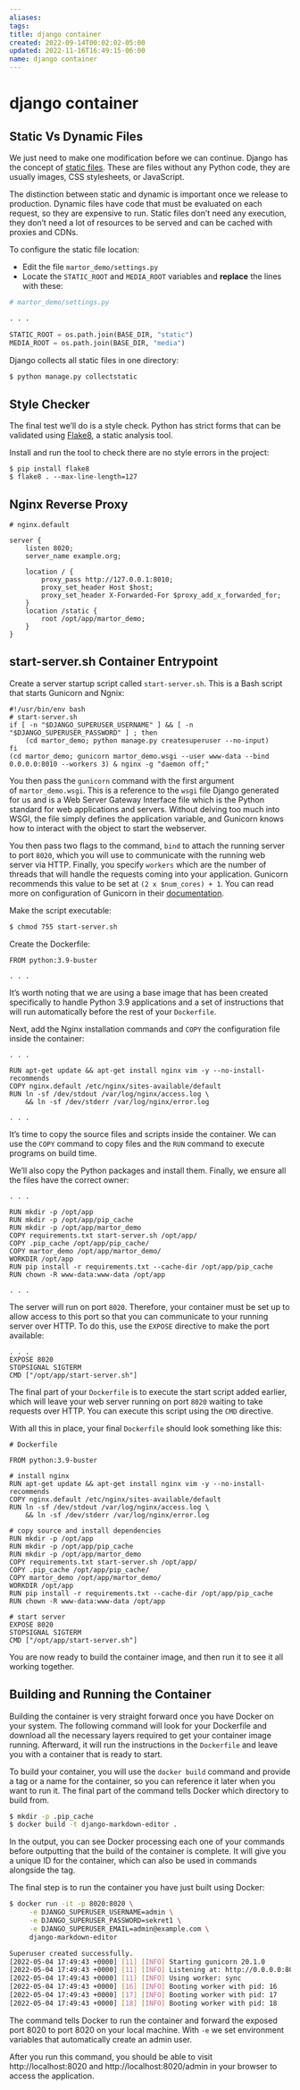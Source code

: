 ```yaml
---
aliases: 
tags: 
title: django container
created: 2022-09-14T00:02:02-05:00
updated: 2022-11-16T16:49:15-06:00
name: django container
---
```

# django container

## Static Vs Dynamic Files

We just need to make one modification before we can continue. Django has the concept of [static files](https://docs.djangoproject.com/en/3.0/howto/static-files/). These are files without any Python code, they are usually images, CSS stylesheets, or JavaScript.

The distinction between static and dynamic is important once we release to production. Dynamic files have code that must be evaluated on each request, so they are expensive to run. Static files don’t need any execution, they don’t need a lot of resources to be served and can be cached with proxies and CDNs.

To configure the static file location:

-   Edit the file `martor_demo/settings.py`
-   Locate the `STATIC_ROOT` and `MEDIA_ROOT` variables and **replace** the lines with these:

```python
# martor_demo/settings.py

. . .

STATIC_ROOT = os.path.join(BASE_DIR, "static")
MEDIA_ROOT = os.path.join(BASE_DIR, "media")
```

Django collects all static files in one directory:

```bash
$ python manage.py collectstatic
```

## Style Checker

The final test we’ll do is a style check. Python has strict forms that can be validated using [Flake8](https://flake8.pycqa.org/en/latest/), a static analysis tool.

Install and run the tool to check there are no style errors in the project:

```
$ pip install flake8
$ flake8 . --max-line-length=127
```


## Nginx Reverse Proxy

```nginx
# nginx.default

server {
    listen 8020;
    server_name example.org;

    location / {
        proxy_pass http://127.0.0.1:8010;
        proxy_set_header Host $host;
        proxy_set_header X-Forwarded-For $proxy_add_x_forwarded_for;
    }
    location /static {
        root /opt/app/martor_demo;
    }
}
```

## start-server.sh Container Entrypoint

Create a server startup script called `start-server.sh`. This is a Bash script that starts Gunicorn and Ngnix:

```shell
#!/usr/bin/env bash 
# start-server.sh 
if [ -n "$DJANGO_SUPERUSER_USERNAME" ] && [ -n "$DJANGO_SUPERUSER_PASSWORD" ] ; then 
	(cd martor_demo; python manage.py createsuperuser --no-input) 
fi 
(cd martor_demo; gunicorn martor_demo.wsgi --user www-data --bind 0.0.0.0:8010 --workers 3) & nginx -g "daemon off;"
```

You then pass the `gunicorn` command with the first argument of `martor_demo.wsgi`. This is a reference to the `wsgi` file Django generated for us and is a Web Server Gateway Interface file which is the Python standard for web applications and servers. Without delving too much into WSGI, the file simply defines the application variable, and Gunicorn knows how to interact with the object to start the webserver.

You then pass two flags to the command, `bind` to attach the running server to port `8020`, which you will use to communicate with the running web server via HTTP. Finally, you specify `workers` which are the number of threads that will handle the requests coming into your application. Gunicorn recommends this value to be set at `(2 x $num_cores) + 1`. You can read more on configuration of Gunicorn in their [documentation](http://docs.gunicorn.org/en/stable/design.html).

Make the script executable:

```bash
$ chmod 755 start-server.sh
```

Create the Dockerfile:

```docker
FROM python:3.9-buster

. . .
```

It’s worth noting that we are using a base image that has been created specifically to handle Python 3.9 applications and a set of instructions that will run automatically before the rest of your `Dockerfile`.

Next, add the Nginx installation commands and `COPY` the configuration file inside the container:

```docker
. . .

RUN apt-get update && apt-get install nginx vim -y --no-install-recommends
COPY nginx.default /etc/nginx/sites-available/default
RUN ln -sf /dev/stdout /var/log/nginx/access.log \
    && ln -sf /dev/stderr /var/log/nginx/error.log

. . .
```

It’s time to copy the source files and scripts inside the container. We can use the `COPY` command to copy files and the `RUN` command to execute programs on build time.

We’ll also copy the Python packages and install them. Finally, we ensure all the files have the correct owner:

```docker
. . .

RUN mkdir -p /opt/app
RUN mkdir -p /opt/app/pip_cache
RUN mkdir -p /opt/app/martor_demo
COPY requirements.txt start-server.sh /opt/app/
COPY .pip_cache /opt/app/pip_cache/
COPY martor_demo /opt/app/martor_demo/
WORKDIR /opt/app
RUN pip install -r requirements.txt --cache-dir /opt/app/pip_cache
RUN chown -R www-data:www-data /opt/app

. . .
```

The server will run on port `8020`. Therefore, your container must be set up to allow access to this port so that you can communicate to your running server over HTTP. To do this, use the `EXPOSE` directive to make the port available:

```docker
. . .
EXPOSE 8020
STOPSIGNAL SIGTERM
CMD ["/opt/app/start-server.sh"]
```

The final part of your `Dockerfile` is to execute the start script added earlier, which will leave your web server running on port `8020` waiting to take requests over HTTP. You can execute this script using the `CMD` directive.

With all this in place, your final `Dockerfile` should look something like this:

```docker
# Dockerfile

FROM python:3.9-buster

# install nginx
RUN apt-get update && apt-get install nginx vim -y --no-install-recommends
COPY nginx.default /etc/nginx/sites-available/default
RUN ln -sf /dev/stdout /var/log/nginx/access.log \
    && ln -sf /dev/stderr /var/log/nginx/error.log

# copy source and install dependencies
RUN mkdir -p /opt/app
RUN mkdir -p /opt/app/pip_cache
RUN mkdir -p /opt/app/martor_demo
COPY requirements.txt start-server.sh /opt/app/
COPY .pip_cache /opt/app/pip_cache/
COPY martor_demo /opt/app/martor_demo/
WORKDIR /opt/app
RUN pip install -r requirements.txt --cache-dir /opt/app/pip_cache
RUN chown -R www-data:www-data /opt/app

# start server
EXPOSE 8020
STOPSIGNAL SIGTERM
CMD ["/opt/app/start-server.sh"]
```

You are now ready to build the container image, and then run it to see it all working together.

## Building and Running the Container

Building the container is very straight forward once you have Docker on your system. The following command will look for your Dockerfile and download all the necessary layers required to get your container image running. Afterward, it will run the instructions in the `Dockerfile` and leave you with a container that is ready to start.

To build your container, you will use the `docker build` command and provide a tag or a name for the container, so you can reference it later when you want to run it. The final part of the command tells Docker which directory to build from.

```bash
$ mkdir -p .pip_cache
$ docker build -t django-markdown-editor .
```

In the output, you can see Docker processing each one of your commands before outputting that the build of the container is complete. It will give you a unique ID for the container, which can also be used in commands alongside the tag.

The final step is to run the container you have just built using Docker:

```bash
$ docker run -it -p 8020:8020 \
     -e DJANGO_SUPERUSER_USERNAME=admin \
     -e DJANGO_SUPERUSER_PASSWORD=sekret1 \
     -e DJANGO_SUPERUSER_EMAIL=admin@example.com \
     django-markdown-editor

Superuser created successfully.
[2022-05-04 17:49:43 +0000] [11] [INFO] Starting gunicorn 20.1.0
[2022-05-04 17:49:43 +0000] [11] [INFO] Listening at: http://0.0.0.0:8010 (11)
[2022-05-04 17:49:43 +0000] [11] [INFO] Using worker: sync
[2022-05-04 17:49:43 +0000] [16] [INFO] Booting worker with pid: 16
[2022-05-04 17:49:43 +0000] [17] [INFO] Booting worker with pid: 17
[2022-05-04 17:49:43 +0000] [18] [INFO] Booting worker with pid: 18
```

The command tells Docker to run the container and forward the exposed port 8020 to port 8020 on your local machine. With `-e` we set environment variables that automatically create an admin user.

After you run this command, you should be able to visit http://localhost:8020 and http://localhost:8020/admin in your browser to access the application.